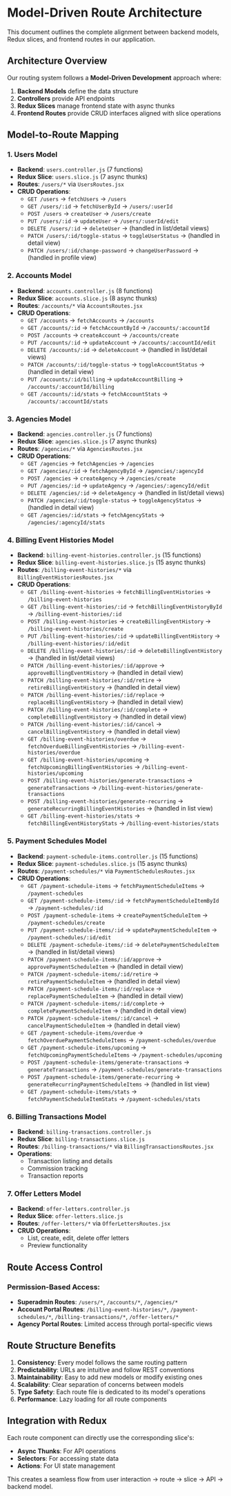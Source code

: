 # Model-Driven Route Architecture

This document outlines the complete alignment between backend models, Redux slices, and frontend routes in our application.

## Architecture Overview

Our routing system follows a **Model-Driven Development** approach where:
1. **Backend Models** define the data structure
2. **Controllers** provide API endpoints
3. **Redux Slices** manage frontend state with async thunks
4. **Frontend Routes** provide CRUD interfaces aligned with slice operations

## Model-to-Route Mapping

### 1. Users Model
- **Backend**: `users.controller.js` (7 functions)
- **Redux Slice**: `users.slice.js` (7 async thunks)
- **Routes**: `/users/*` via `UsersRoutes.jsx`
- **CRUD Operations**:
  - `GET /users` → `fetchUsers` → `/users`
  - `GET /users/:id` → `fetchUserById` → `/users/:userId`
  - `POST /users` → `createUser` → `/users/create`
  - `PUT /users/:id` → `updateUser` → `/users/:userId/edit`
  - `DELETE /users/:id` → `deleteUser` → (handled in list/detail views)
  - `PATCH /users/:id/toggle-status` → `toggleUserStatus` → (handled in detail view)
  - `PATCH /users/:id/change-password` → `changeUserPassword` → (handled in profile view)

### 2. Accounts Model
- **Backend**: `accounts.controller.js` (8 functions)
- **Redux Slice**: `accounts.slice.js` (8 async thunks)
- **Routes**: `/accounts/*` via `AccountsRoutes.jsx`
- **CRUD Operations**:
  - `GET /accounts` → `fetchAccounts` → `/accounts`
  - `GET /accounts/:id` → `fetchAccountById` → `/accounts/:accountId`
  - `POST /accounts` → `createAccount` → `/accounts/create`
  - `PUT /accounts/:id` → `updateAccount` → `/accounts/:accountId/edit`
  - `DELETE /accounts/:id` → `deleteAccount` → (handled in list/detail views)
  - `PATCH /accounts/:id/toggle-status` → `toggleAccountStatus` → (handled in detail view)
  - `PUT /accounts/:id/billing` → `updateAccountBilling` → `/accounts/:accountId/billing`
  - `GET /accounts/:id/stats` → `fetchAccountStats` → `/accounts/:accountId/stats`

### 3. Agencies Model
- **Backend**: `agencies.controller.js` (7 functions)
- **Redux Slice**: `agencies.slice.js` (7 async thunks)
- **Routes**: `/agencies/*` via `AgenciesRoutes.jsx`
- **CRUD Operations**:
  - `GET /agencies` → `fetchAgencies` → `/agencies`
  - `GET /agencies/:id` → `fetchAgencyById` → `/agencies/:agencyId`
  - `POST /agencies` → `createAgency` → `/agencies/create`
  - `PUT /agencies/:id` → `updateAgency` → `/agencies/:agencyId/edit`
  - `DELETE /agencies/:id` → `deleteAgency` → (handled in list/detail views)
  - `PATCH /agencies/:id/toggle-status` → `toggleAgencyStatus` → (handled in detail view)
  - `GET /agencies/:id/stats` → `fetchAgencyStats` → `/agencies/:agencyId/stats`

### 4. Billing Event Histories Model
- **Backend**: `billing-event-histories.controller.js` (15 functions)
- **Redux Slice**: `billing-event-histories.slice.js` (15 async thunks)
- **Routes**: `/billing-event-histories/*` via `BillingEventHistoriesRoutes.jsx`
- **CRUD Operations**:
  - `GET /billing-event-histories` → `fetchBillingEventHistories` → `/billing-event-histories`
  - `GET /billing-event-histories/:id` → `fetchBillingEventHistoryById` → `/billing-event-histories/:id`
  - `POST /billing-event-histories` → `createBillingEventHistory` → `/billing-event-histories/create`
  - `PUT /billing-event-histories/:id` → `updateBillingEventHistory` → `/billing-event-histories/:id/edit`
  - `DELETE /billing-event-histories/:id` → `deleteBillingEventHistory` → (handled in list/detail views)
  - `PATCH /billing-event-histories/:id/approve` → `approveBillingEventHistory` → (handled in detail view)
  - `PATCH /billing-event-histories/:id/retire` → `retireBillingEventHistory` → (handled in detail view)
  - `PATCH /billing-event-histories/:id/replace` → `replaceBillingEventHistory` → (handled in detail view)
  - `PATCH /billing-event-histories/:id/complete` → `completeBillingEventHistory` → (handled in detail view)
  - `PATCH /billing-event-histories/:id/cancel` → `cancelBillingEventHistory` → (handled in detail view)
  - `GET /billing-event-histories/overdue` → `fetchOverdueBillingEventHistories` → `/billing-event-histories/overdue`
  - `GET /billing-event-histories/upcoming` → `fetchUpcomingBillingEventHistories` → `/billing-event-histories/upcoming`
  - `POST /billing-event-histories/generate-transactions` → `generateTransactions` → `/billing-event-histories/generate-transactions`
  - `POST /billing-event-histories/generate-recurring` → `generateRecurringBillingEventHistories` → (handled in list view)
  - `GET /billing-event-histories/stats` → `fetchBillingEventHistoryStats` → `/billing-event-histories/stats`

### 5. Payment Schedules Model
- **Backend**: `payment-schedule-items.controller.js` (15 functions)
- **Redux Slice**: `payment-schedules.slice.js` (15 async thunks)
- **Routes**: `/payment-schedules/*` via `PaymentSchedulesRoutes.jsx`
- **CRUD Operations**:
  - `GET /payment-schedule-items` → `fetchPaymentScheduleItems` → `/payment-schedules`
  - `GET /payment-schedule-items/:id` → `fetchPaymentScheduleItemById` → `/payment-schedules/:id`
  - `POST /payment-schedule-items` → `createPaymentScheduleItem` → `/payment-schedules/create`
  - `PUT /payment-schedule-items/:id` → `updatePaymentScheduleItem` → `/payment-schedules/:id/edit`
  - `DELETE /payment-schedule-items/:id` → `deletePaymentScheduleItem` → (handled in list/detail views)
  - `PATCH /payment-schedule-items/:id/approve` → `approvePaymentScheduleItem` → (handled in detail view)
  - `PATCH /payment-schedule-items/:id/retire` → `retirePaymentScheduleItem` → (handled in detail view)
  - `PATCH /payment-schedule-items/:id/replace` → `replacePaymentScheduleItem` → (handled in detail view)
  - `PATCH /payment-schedule-items/:id/complete` → `completePaymentScheduleItem` → (handled in detail view)
  - `PATCH /payment-schedule-items/:id/cancel` → `cancelPaymentScheduleItem` → (handled in detail view)
  - `GET /payment-schedule-items/overdue` → `fetchOverduePaymentScheduleItems` → `/payment-schedules/overdue`
  - `GET /payment-schedule-items/upcoming` → `fetchUpcomingPaymentScheduleItems` → `/payment-schedules/upcoming`
  - `POST /payment-schedule-items/generate-transactions` → `generateTransactions` → `/payment-schedules/generate-transactions`
  - `POST /payment-schedule-items/generate-recurring` → `generateRecurringPaymentScheduleItems` → (handled in list view)
  - `GET /payment-schedule-items/stats` → `fetchPaymentScheduleItemStats` → `/payment-schedules/stats`

### 6. Billing Transactions Model
- **Backend**: `billing-transactions.controller.js`
- **Redux Slice**: `billing-transactions.slice.js`
- **Routes**: `/billing-transactions/*` via `BillingTransactionsRoutes.jsx`
- **Operations**:
  - Transaction listing and details
  - Commission tracking
  - Transaction reports

### 7. Offer Letters Model
- **Backend**: `offer-letters.controller.js`
- **Redux Slice**: `offer-letters.slice.js`
- **Routes**: `/offer-letters/*` via `OfferLettersRoutes.jsx`
- **CRUD Operations**:
  - List, create, edit, delete offer letters
  - Preview functionality

## Route Access Control

### Permission-Based Access:
- **Superadmin Routes**: `/users/*`, `/accounts/*`, `/agencies/*`
- **Account Portal Routes**: `/billing-event-histories/*`, `/payment-schedules/*`, `/billing-transactions/*`, `/offer-letters/*`
- **Agency Portal Routes**: Limited access through portal-specific views

## Route Structure Benefits

1. **Consistency**: Every model follows the same routing pattern
2. **Predictability**: URLs are intuitive and follow REST conventions
3. **Maintainability**: Easy to add new models or modify existing ones
4. **Scalability**: Clear separation of concerns between models
5. **Type Safety**: Each route file is dedicated to its model's operations
6. **Performance**: Lazy loading for all route components

## Integration with Redux

Each route component can directly use the corresponding slice's:
- **Async Thunks**: For API operations
- **Selectors**: For accessing state data
- **Actions**: For UI state management

This creates a seamless flow from user interaction → route → slice → API → backend model.